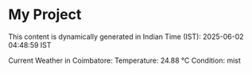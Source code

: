 # My Project

This content is dynamically generated in Indian Time (IST): 2025-06-02 04:48:59 IST


Current Weather in Coimbatore:
Temperature: 24.88 °C
Condition: mist
